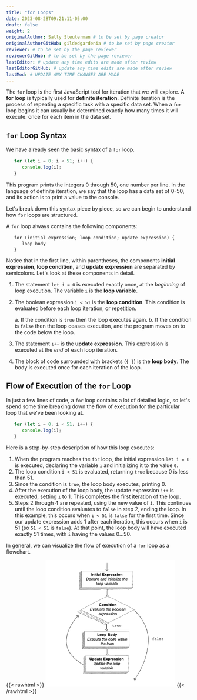 ```yaml
---
title: "for Loops"
date: 2023-08-28T09:21:11-05:00
draft: false
weight: 2
originalAuthor: Sally Steuterman # to be set by page creator
originalAuthorGitHub: gildedgardenia # to be set by page creator
reviewer: # to be set by the page reviewer
reviewerGitHub: # to be set by the page reviewer
lastEditor: # update any time edits are made after review
lastEditorGitHub: # update any time edits are made after review
lastMod: # UPDATE ANY TIME CHANGES ARE MADE
---
```


The `for` loop is the first JavaScript tool for iteration that we will explore. A **for loop** is typically used for **definite iteration**. Definite iteration is the process of repeating a specific task with a specific data set. When a `for` loop begins it can usually be determined exactly how many times it will execute: once for each item in the data set.

## `for` Loop Syntax

We have already seen the basic syntax of a `for` loop.

```js {linenos=table}
   for (let i = 0; i < 51; i++) {
      console.log(i);
   }
```

This program prints the integers 0 through 50, one number per line. In the language of definite iteration, we say that the loop has a data set of 0-50, and its action is to print a value to the console.

Let's break down this syntax piece by piece, so we can begin to understand how `for` loops are structured.

A `for` loop always contains the following components:

```console
   for (initial expression; loop condition; update expression) {
      loop body
   }
```

Notice that in the first line, within parentheses, the components **initial expression**, **loop condition**, and **update expression** are separated by semicolons. Let's look at these components in detail.

1. The statement `let i = 0` is executed exactly once, at the *beginning* of loop execution. The variable `i` is the **loop variable**.
1. The boolean expression `i < 51` is the **loop condition**. This condition is evaluated before each loop iteration, or repetition.

   a. If the condition is `true` then the loop executes again.
   b. If the condition is `false` then the loop ceases execution, and the
      program moves on to the code below the loop.

1. The statement `i++` is the **update expression**. This expression is executed at the *end* of each loop iteration.
1. The block of code surrounded with brackets (`{ }`) is the **loop body**.
   The body is executed once for each iteration of the loop.

## Flow of Execution of the `for` Loop

In just a few lines of code, a `for` loop contains a lot of detailed logic, so let's spend some time breaking down the flow of execution for the particular loop that we've been looking at.

```js {linenos=table}
   for (let i = 0; i < 51; i++) {
      console.log(i);
   }
```

Here is a step-by-step description of how this loop executes:

1. When the program reaches the `for` loop, the initial expression `let i = 0` is executed, declaring the variable `i` and initializing it to the value `0`.
1. The loop condition `i < 51` is evaluated, returning `true` because 0 is
   less than 51.
1. Since the condition is `true`, the loop body executes, printing 0.
1. After the execution of the loop body, the update expression `i++` is executed, setting `i` to 1. This completes the first iteration of the loop.
1. Steps 2 through 4 are repeated, using the new value of `i`. This continues until the loop condition evaluates to `false` in step 2, ending the loop. In this example, this occurs when `i < 51` is `false` for the first time. Since our update expression adds 1 after each iteration, this occurs when `i` is 51 (so `51 < 51` is `false`). At that point, the loop body will have executed exactly 51 times, with `i` having the values 0...50.

In general, we can visualize the flow of execution of a `for` loop as a flowchart.

{{< rawhtml >}}
   <img alt="Flow diagram showing how the condition is checked before loop body is executed again" src="pictures/for-loop-flow.png" width="70%" />
{{< /rawhtml >}}